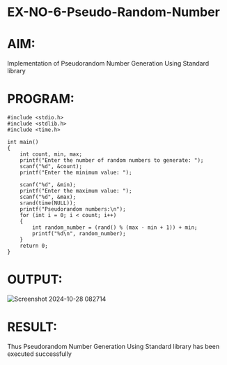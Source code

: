 # EX-NO-6-Pseudo-Random-Number

# AIM: 

Implementation of Pseudorandom Number Generation Using Standard library

# PROGRAM:

```
#include <stdio.h>
#include <stdlib.h>
#include <time.h>

int main() 
{
    int count, min, max;
    printf("Enter the number of random numbers to generate: ");
    scanf("%d", &count);
    printf("Enter the minimum value: ");
    
    scanf("%d", &min);
    printf("Enter the maximum value: ");
    scanf("%d", &max);
    srand(time(NULL));
    printf("Pseudorandom numbers:\n");   
    for (int i = 0; i < count; i++) 
    {
        int random_number = (rand() % (max - min + 1)) + min;
        printf("%d\n", random_number);
    }
    return 0;
}
```

# OUTPUT:


![Screenshot 2024-10-28 082714](https://github.com/user-attachments/assets/bf1477df-670c-42df-b8ae-5d550170a043)


# RESULT:


Thus Pseudorandom Number Generation Using Standard library has been executed successfully


